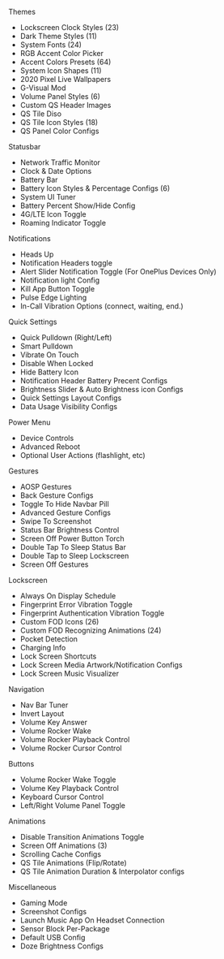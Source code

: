 Themes
- Lockscreen Clock Styles (23)
- Dark Theme Styles (11)
- System Fonts (24)
- RGB Accent Color Picker
- Accent Colors Presets (64)
- System Icon Shapes (11)
- 2020 Pixel Live Wallpapers
- G-Visual Mod
- Volume Panel Styles (6)
- Custom QS Header Images
- QS Tile Diso
- QS Tile Icon Styles (18)
- QS Panel Color Configs

Statusbar
- Network Traffic Monitor
- Clock & Date Options
- Battery Bar
- Battery Icon Styles & Percentage Configs (6) 
- System UI Tuner
- Battery Percent Show/Hide Config
- 4G/LTE Icon Toggle
- Roaming Indicator Toggle

Notifications
- Heads Up
- Notification Headers toggle
- Alert Slider Notification Toggle (For OnePlus Devices Only)
- Notification light Config
- Kill App Button Toggle
- Pulse Edge Lighting
- In-Call Vibration Options (connect, waiting, end.)

Quick Settings
- Quick Pulldown (Right/Left)
- Smart Pulldown
- Vibrate On Touch
- Disable When Locked
- Hide Battery Icon
- Notification Header Battery Precent Configs
- Brightness Slider & Auto Brightness icon Configs
- Quick Settings Layout Configs
- Data Usage Visibility Configs

Power Menu
- Device Controls
- Advanced Reboot
- Optional User Actions (flashlight, etc)

Gestures
- AOSP Gestures
- Back Gesture Configs
- Toggle To Hide Navbar Pill
- Advanced Gesture Configs
- Swipe To Screenshot
- Status Bar Brightness Control
- Screen Off Power Button Torch
- Double Tap To Sleep Status Bar
- Double Tap to Sleep Lockscreen
- Screen Off Gestures

Lockscreen
- Always On Display Schedule
- Fingerprint Error Vibration Toggle
- Fingerprint Authentication Vibration Toggle
- Custom FOD Icons (26)
- Custom FOD Recognizing Animations (24)
- Pocket Detection
- Charging Info
- Lock Screen Shortcuts
- Lock Screen Media Artwork/Notification Configs
- Lock Screen Music Visualizer

Navigation
- Nav Bar Tuner
- Invert Layout
- Volume Key Answer
- Volume Rocker Wake
- Volume Rocker Playback Control
- Volume Rocker Cursor Control

Buttons
- Volume Rocker Wake Toggle
- Volume Key Playback Control
- Keyboard Cursor Control
- Left/Right Volume Panel Toggle

Animations
- Disable Transition Animations Toggle
- Screen Off Animations (3)
- Scrolling Cache Configs
- QS Tile Animations (Flip/Rotate)
- QS Tile Animation Duration & Interpolator configs

Miscellaneous
- Gaming Mode
- Screenshot Configs
- Launch Music App On Headset Connection
- Sensor Block Per-Package
- Default USB Config
- Doze Brightness Configs